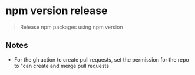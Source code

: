 # npm version release
> Release npm packages using npm version

## Notes
- For the gh action to create pull requests, set the permission for the repo to "can create and merge pull requests
